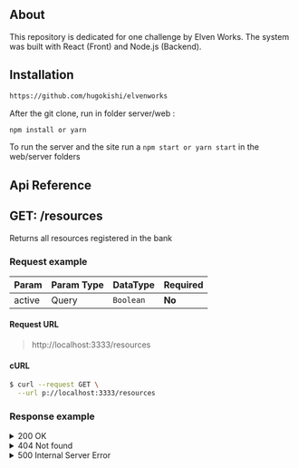 ## About

This repository is dedicated for one challenge by Elven Works.
The system was built with React (Front) and Node.js (Backend).

## Installation
  ```sh
  https://github.com/hugokishi/elvenworks
  ```
  After the git clone, run in folder server/web :
  ```sh
  npm install or yarn
  ```
  
To run the server and the site run a ``` npm start or yarn start ``` in the web/server folders
  
## Api Reference


## GET: /resources

Returns all resources registered in the bank

### Request example

| Param  | Param Type | DataType  | Required |
| ------ | ---------- | --------- | -------- |
| active | Query      | `Boolean` | **No**   |

#### Request URL

> http://localhost:3333/resources

#### cURL

```sh
$ curl --request GET \
  --url p://localhost:3333/resources
```

### Response example

<details>
<summary>200 OK</summary>

```js
{
  "id": "1",
  "name": "My Name",
  "type": "My Type",
  "createdAt": "My Time",
  "updatedAt": "My Time"
}
```

</details>

<details>
<summary>404 Not found</summary>

```js
{
  "message": "Detalhes do erro"
}
```

</details>

<details>
<summary>500 Internal Server Error</summary>

```js
{
  "message": "Detalhes do erro"
}
```

</details>
